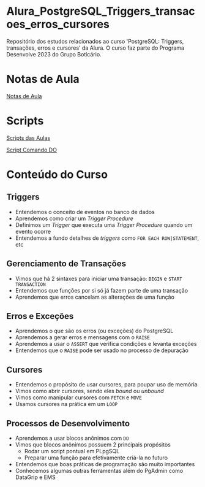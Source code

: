 # Alura_PostgreSQL_Triggers_transacoes_erros_cursores
Repositório dos estudos relacionados ao curso 'PostgreSQL: Triggers, transações, erros e cursores' da Alura. O curso faz parte do Programa Desenvolve 2023 do Grupo Boticário.

# Notas de Aula
[Notas de Aula](https://github.com/RSAmanda/Alura_PostgreSQL_Triggers_transacoes_erros_cursores/blob/c5fcb9db6d5872f13eb581d9aa086923783897fb/Notas_de_Aula.md)

# Scripts
[Scripts das Aulas](https://github.com/RSAmanda/Alura_PostgreSQL_Triggers_transacoes_erros_cursores/blob/c5fcb9db6d5872f13eb581d9aa086923783897fb/postgresql_triggers_transacoes_erro_cursores_aulas.sql)

[Script Comando DO](https://github.com/RSAmanda/Alura_PostgreSQL_Triggers_transacoes_erros_cursores/blob/c5fcb9db6d5872f13eb581d9aa086923783897fb/postgresql_triggers_transacoes_erro_cursores_Comando_DO.sql)
# Conteúdo do Curso
## Triggers

- Entendemos o conceito de eventos no banco de dados
- Aprendemos como criar um *Trigger Procedure*
- Definimos um *Trigger* que executa uma *Trigger Procedure* quando um evento ocorre
- Entendemos a fundo detalhes de *triggers* como `FOR EACH ROW|STATEMENT`, etc

## Gerenciamento de Transações

- Vimos que há 2 sintaxes para iniciar uma transação: `BEGIN` e `START TRANSACTION`
- Entendemos que funções por si só já fazem parte de uma transação
- Aprendemos que erros cancelam as alterações de uma função

## Erros e Exceções

- Aprendemos o que são os erros (ou exceções) do PostgreSQL
- Aprendemos a gerar erros e mensagens com o `RAISE`
- Aprendemos a usar o `ASSERT` que verifica condições e levanta exceções
- Entendemos que o `RAISE` pode ser usado no processo de depuração

## Cursores

- Entendemos o propósito de usar cursores, para poupar uso de memória
- Vimos como abrir cursores, sendo eles *bound* ou *unbound*
- Vimos como manipular cursores com `FETCH` e `MOVE`
- Usamos cursores na prática em um `LOOP`

## Processos de Desenvolvimento

- Aprendemos a usar blocos anônimos com `DO`
- Vimos que blocos anônimos possuem 2 principais propósitos
    - Rodar um script pontual em PLpgSQL
    - Preparar uma função para efetivamente criá-la no futuro
- Entendemos que boas práticas de programação são muito importantes
- Conhecemos algumas outras ferramentas além do PgAdmin como DataGrip e EMS

